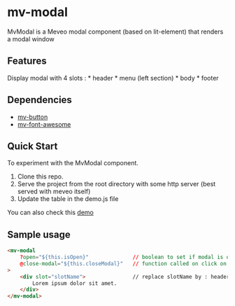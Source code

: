 # mv-modal

MvModal is a Meveo modal component (based on lit-element) that renders a modal window

## Features
Display modal with 4 slots : 
    * header
    * menu (left section)
    * body
    * footer

## Dependencies
* [mv-button](https://github.com/meveo-org/mv-button)
* [mv-font-awesome](https://github.com/meveo-org/mv-font-awesome)

## Quick Start

To experiment with the MvModal component.

1. Clone this repo.
2. Serve the project from the root directory with some http server (best served with meveo itself) 
3. Update the table in the demo.js file

You can also check this [demo](https://modal.meveo.org/index.html)

## Sample usage
```html
<mv-modal
    ?open="${this.isOpen}"              // boolean to set if modal is open or close
    @close-modal="${this.closeModal}"   // function called on click on close cross or on overlay
>
    <div slot="slotName">               // replace slotName by : header / body / section / footer
        Lorem ipsum dolor sit amet.
    </div>
</mv-modal>
```

